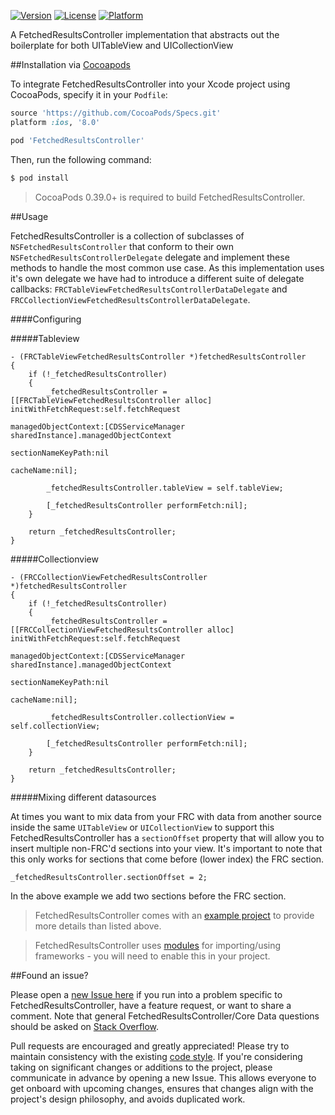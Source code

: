 [![Version](https://img.shields.io/cocoapods/v/FetchedResultsController.svg?style=flat)](http://cocoapods.org/pods/FetchedResultsController)
[![License](https://img.shields.io/cocoapods/l/FetchedResultsController.svg?style=flat)](http://cocoapods.org/pods/FetchedResultsController)
[![Platform](https://img.shields.io/cocoapods/p/FetchedResultsController.svg?style=flat)](http://cocoapods.org/pods/FetchedResultsController)

A FetchedResultsController implementation that abstracts out the boilerplate for both UITableView and UICollectionView

##Installation via [Cocoapods](https://cocoapods.org/)

To integrate FetchedResultsController into your Xcode project using CocoaPods, specify it in your `Podfile`:

```ruby
source 'https://github.com/CocoaPods/Specs.git'
platform :ios, '8.0'

pod 'FetchedResultsController'
```

Then, run the following command:

```bash
$ pod install
```

> CocoaPods 0.39.0+ is required to build FetchedResultsController.

##Usage

FetchedResultsController is a collection of subclasses of `NSFetchedResultsController` that conform to their own `NSFetchedResultsControllerDelegate` delegate and implement these methods to handle the most common use case. As this implementation uses it's own delegate we have had to introduce a different suite of delegate callbacks: `FRCTableViewFetchedResultsControllerDataDelegate` and `FRCCollectionViewFetchedResultsControllerDataDelegate`.

####Configuring 

#####Tableview 

```objc
- (FRCTableViewFetchedResultsController *)fetchedResultsController
{
    if (!_fetchedResultsController)
    {
        _fetchedResultsController = [[FRCTableViewFetchedResultsController alloc] initWithFetchRequest:self.fetchRequest
                                                                                  managedObjectContext:[CDSServiceManager sharedInstance].managedObjectContext
                                                                                    sectionNameKeyPath:nil
                                                                                             cacheName:nil];
        
        _fetchedResultsController.tableView = self.tableView;
        
        [_fetchedResultsController performFetch:nil];
    }
    
    return _fetchedResultsController;
}
```
#####Collectionview 

```objc
- (FRCCollectionViewFetchedResultsController *)fetchedResultsController
{
    if (!_fetchedResultsController)
    {
        _fetchedResultsController = [[FRCCollectionViewFetchedResultsController alloc] initWithFetchRequest:self.fetchRequest
                                                                                  managedObjectContext:[CDSServiceManager sharedInstance].managedObjectContext
                                                                                    sectionNameKeyPath:nil
                                                                                             cacheName:nil];
        
        _fetchedResultsController.collectionView = self.collectionView;
        
        [_fetchedResultsController performFetch:nil];
    }
    
    return _fetchedResultsController;
}
```

#####Mixing different datasources

At times you want to mix data from your FRC with data from another source inside the same `UITableView` or `UICollectionView` to support this FetchedResultsController has a `sectionOffset` property that will allow you to insert multiple non-FRC'd sections into your view. It's important to note that this only works for sections that come before (lower index) the FRC section.

```objc
_fetchedResultsController.sectionOffset = 2;
```

In the above example we add two sections before the FRC section.

> FetchedResultsController comes with an [example project](https://github.com/wibosco/FetchedResultsController/tree/master/Example/iOS%20Example) to provide more details than listed above.

> FetchedResultsController uses [modules](http://useyourloaf.com/blog/modules-and-precompiled-headers.html) for importing/using frameworks - you will need to enable this in your project.

##Found an issue?

Please open a [new Issue here](https://github.com/wibosco/FetchedResultsController/issues/new) if you run into a problem specific to FetchedResultsController, have a feature request, or want to share a comment. Note that general FetchedResultsController/Core Data questions should be asked on [Stack Overflow](http://stackoverflow.com).

Pull requests are encouraged and greatly appreciated! Please try to maintain consistency with the existing [code style](http://www.williamboles.me/objective-c-coding-style). If you're considering taking on significant changes or additions to the project, please communicate in advance by opening a new Issue. This allows everyone to get onboard with upcoming changes, ensures that changes align with the project's design philosophy, and avoids duplicated work.
